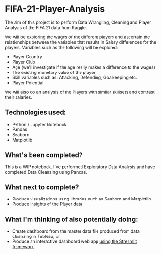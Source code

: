 # FIFA-21-Player-Analysis
The aim of this project is to perform Data Wrangling, Cleaning and Player Analysis of the FIFA 21 data from Kaggle.

We will be exploring the wages of the different players and ascertain the relationships between the variables that results in Salary differences for the players. Variables such as the following will be explored:
* Player Country
* Player Club
* Age (we'll investigate if the age really makes a difference to the wages)
* The existing monetary value of the player
* Skill variables such as: Attacking, Defending, Goalkeeping etc.
* Player Potential

We will also do an analysis of the Players with similar skillsets and contrast their salaries.

## Technologies used:
* Python / Jupyter Notebook
* Pandas
* Seaborn
* Matplotlib

## What's been completed?
This is a WIP notebook.
I've performed Exploratory Data Analysis and have completed Data Cleansing using Pandas.

## What next to complete?
* Produce visualizations using libraries such as Seaborn and Matplotlib
* Produce insights of the Player data

## What I'm thinking of also potentially doing:
* Create dashboard from the master data file produced from data cleansing in Tableau, or
* Produce an interactive dashboard web app [using the Streamlit framework](https://streamlit.io/)
